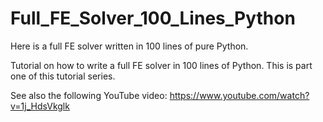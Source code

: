 # Full_FE_Solver_100_Lines_Python
Here is a full FE solver written in 100 lines of pure Python.

Tutorial on how to write a full FE solver in 100 lines of Python. This is part one of this tutorial series.

See also the following YouTube video:
[https://www.youtube.com/watch?v=1j_HdsVkglk
](url)
